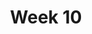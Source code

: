 ---
title: Week 10
days:
  - date: 2023-03-20
    events:
      "**Lecture 24**{: .label .label-lec} Inference about a Population Mean":
        "Ch. 17"
  - date: 2023-03-22
    events:
      "**Lecture 25**{: .label .label-lec} Lec con.":
  - date: 2023-03-24
    events:
      "**Lecture 26**{: .label .label-lec} Lec con.": 
      "**Quiz 7**{: .label .label-quiz} on Gradescope (Due Mar. 25, 12:00 PM PST)":
      "**Data Project**{: .label .label-proj} Data Skills Demonstration Part II (Due 10:00 PM PST)":
---